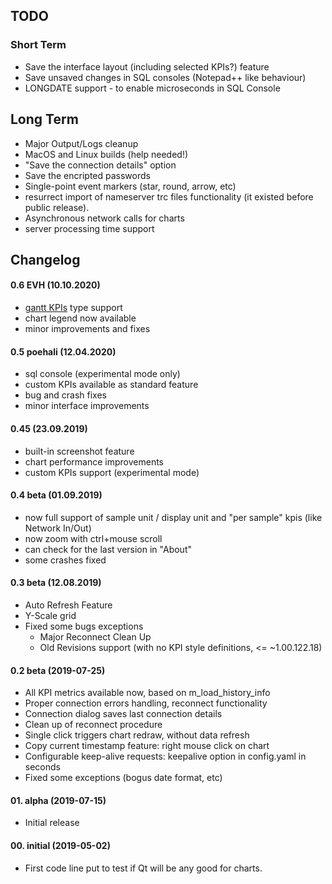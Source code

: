 ## TODO
### Short Term
* Save the interface layout (including selected KPIs?) feature
* Save unsaved changes in SQL consoles (Notepad++ like behaviour)
* LONGDATE support - to enable microseconds in SQL Console

## Long Term
* Major Output/Logs cleanup
* MacOS and Linux builds (help needed!)
* "Save the connection details" option
* Save the encripted passwords
* Single-point event markers (star, round, arrow, etc)
* resurrect import of nameserver trc files functionality (it existed before public release).
* Asynchronous network calls for charts
* server processing time support

## Changelog
#### 0.6 EVH (10.10.2020)
* [gantt KPIs](/customKPIgantt) type support
* chart legend now available
* minor improvements and fixes

#### 0.5 poehali (12.04.2020)
* sql console (experimental mode only)
* custom KPIs available as standard feature
* bug and crash fixes
* minor interface improvements

#### 0.45 (23.09.2019)
* built-in screenshot feature
* chart performance improvements
* custom KPIs support (experimental mode)

#### 0.4 beta (01.09.2019)
* now full support of sample unit / display unit and "per sample" kpis (like Network In/Out)
* now zoom with ctrl+mouse scroll 
* can check for the last version in "About"
* some crashes fixed

#### 0.3 beta (12.08.2019)
* Auto Refresh Feature
* Y-Scale grid
* Fixed some bugs exceptions
  + Major Reconnect Clean Up
  + Old Revisions support (with no KPI style definitions, <= ~1.00.122.18)

#### 0.2 beta (2019-07-25)
* All KPI metrics available now, based on m_load_history_info
* Proper connection errors handling, reconnect functionality
* Connection dialog saves last connection details
* Clean up of reconnect procedure
* Single click triggers chart redraw, without data refresh
* Copy current timestamp feature: right mouse click on chart
* Configurable keep-alive requests: keepalive option in config.yaml in seconds
* Fixed some exceptions (bogus date format, etc)

#### 01. alpha (2019-07-15)
* Initial release

#### 00. initial (2019-05-02)
* First code line put to test if Qt will be any good for charts.
